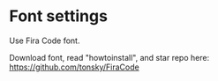 # Font settings

Use Fira Code font.

Download font, read "howtoinstall", and star repo here:
https://github.com/tonsky/FiraCode